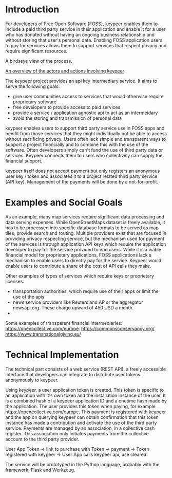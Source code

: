 # Introduction

For developers of Free Open Software (FOSS), keypeer enables them to include a paid third party service in their application and enable it for a user who has donated without having an ongoing business relationship and without storing that user's personal data. Enabling FOSS application users to pay for services allows them to support services that respect privacy and require significant resources.

A birdseye view of the process.

[An overview of the actors and actions involving keypeer](overview.png)

The keypeer project provides an api key intermediary service. It aims to serve the following goals:

  * give user communities access to services that would otherwise require proprietary software
  * free developers to provide access to paid services
  * provide a service / application agnostic api to act as an intermeidary
  * avoid the storing and transmission of personal data 

keypeer enables users to support third party service use in FOSS apps and benifit from those services that they might individually not be able to access without sacrificing privacy. Users often lack simple and transparent ways to support a project financially and to combine this with the use of the software.  Often developers simply can't fund the use of third party data or services. Keypeer connects them to users who collectively can supply the financial support.

keypeer itself does not accept payment but only registers an anonymous user key / token and associates it to a project related third party service (API key). Management of the payments will be done by a not-for-profit.

# Examples and Social Goals

As an example, many map services require significant data processing and data serving expenses. While OpenStreetMaps dataset is freely available, it has to be processed into specific database formats to be served as map tiles, provide search and routing. Multiple providers exist that are focused in providing privacy respecting service, but the mechanism used for payment of the services is through application API keys which  require the application developer to pay for the service provided to end users. While it is a viable financial model for proprietary applications, FOSS applications lack a mechanism to enable users to directly pay for the service. Keypeer would enable users to contribute a share of the cost of API calls they make.

Other examples of types of services which require keys or proprietary licenses:

  * transportation authorities, which require use of their apps or limit the use of the apis
  * news service providers like Reuters and AP or the aggregator newsapi.org. These charge upward of 450 USD a month. 
  *  

Some examples of transparent financial intermediaries: https://opencollective.com/europe. https://commonsconservancy.org/ https://www.transnationalgiving.eu/

# Technical Implementation

The technical part consists of a web service (REST API), a freely accessible interface that developers can integrate to distribute user tokens anonymously to keypeer.

Using keypeer, a user application token is created. This token is specific to an application with it's own token and the installation instance of the user. It is a combined hash of a keypeer application ID and a onetime hash made by the application. The user provides this token when paying, for example https://opencollective.com/europe. This payment is registered with keypeer and the app on querying keypeer can obtain confirmation that this token instance has made a contribution and activate the use of the third party service. Payments are managed by an association, in a collective cash register. This association only initiates payments from the collective account to the third party provider. 

User App Token → link to purchase with Token → payment → Token registered with keypeer → User App calls keypeer api, use cleared.

The service will be prototyped in the Python language, probably with the framework, Flask and Werkzeug. 
